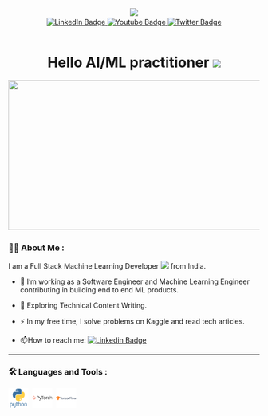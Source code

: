 <div id="header" align="center">
  <img src="https://media.giphy.com/media/M9gbBd9nbDrOTu1Mqx/giphy.gif" width="100"/>
</div>

 <div id="badges" align="center">
        <a href="your-linkedin-URL">
          <img src="https://img.shields.io/badge/LinkedIn-blue?style=for-the-badge&logo=linkedin&logoColor=white" alt="LinkedIn Badge"/>
        </a>
        <a href="your-youtube-URL">
          <img src="https://img.shields.io/badge/YouTube-red?style=for-the-badge&logo=youtube&logoColor=white" alt="Youtube Badge"/>
        </a>
        <a href="your-twitter-URL">
          <img src="https://img.shields.io/badge/Twitter-blue?style=for-the-badge&logo=twitter&logoColor=white" alt="Twitter Badge"/>
        </a>
</div>

<div id="viewer" align="center">
    <img src="https://komarev.com/ghpvc/?username=sam-ai&style=flat-square&color=blue" alt=""/>
</div>

<div id="title" align="center">
  <h1>
    Hello AI/ML practitioner
    <img src="https://media.giphy.com/media/hvRJCLFzcasrR4ia7z/giphy.gif" width="30px"/>
  </h1>
</div>
  

<div align="center">
  <img src="https://media.giphy.com/media/sULKEgDMX8LcI/giphy.gif" width="600" height="300"/>
</div>

### :woman_technologist: About Me :
I am a Full Stack Machine Learning Developer <img src="https://media.giphy.com/media/WUlplcMpOCEmTGBtBW/giphy.gif" width="30"> from India.
- :telescope: I’m working as a Software Engineer and Machine Learning Engineer contributing in building end to end ML products.

- :seedling: Exploring Technical Content Writing.

- :zap: In my free time, I solve problems on Kaggle and read tech articles.

- :mailbox:How to reach me: [![Linkedin Badge](https://img.shields.io/badge/-kakbar-blue?style=flat&logo=Linkedin&logoColor=white)](your-linkedin-url)

---


### :hammer_and_wrench: Languages and Tools :
<div>
  <img src="https://github.com/devicons/devicon/blob/master/icons/python/python-original-wordmark.svg" title="Python" alt="Python" width="40" height="40"/>&nbsp;
  <img src="https://github.com/devicons/devicon/blob/master/icons/pytorch/pytorch-original-wordmark.svg" title="Pytorch" alt="Pytorch" width="40" height="40"/>&nbsp;
  <img src="https://github.com/devicons/devicon/blob/master/icons/tensorflow/tensorflow-original-wordmark.svg" title="Tensorflow" alt="Tensorflow" width="40" height="40"/>&nbsp;
</div>
